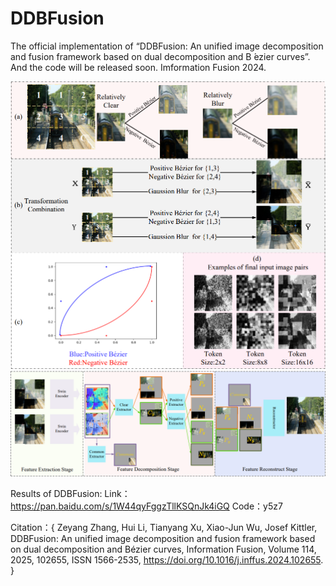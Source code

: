 # DDBFusion
The official implementation of “DDBFusion: An unified image decomposition and fusion framework based on dual decomposition and B ́ezier curves”. 
And the code will be released soon. Imformation Fusion 2024.

<img src="./images/FrameWork.png">
<img src="./images/Network.png">

Results of DDBFusion: 
Link：https://pan.baidu.com/s/1W44qyFggzTllKSQnJk4iGQ 
Code：y5z7


Citation：{
Zeyang Zhang, Hui Li, Tianyang Xu, Xiao-Jun Wu, Josef Kittler,
DDBFusion: An unified image decomposition and fusion framework based on dual decomposition and Bézier curves,
Information Fusion,
Volume 114,
2025,
102655,
ISSN 1566-2535,
https://doi.org/10.1016/j.inffus.2024.102655.
}
